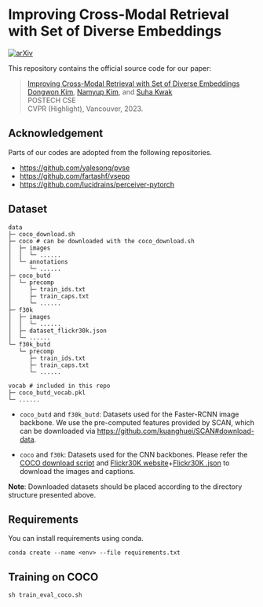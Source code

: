 # Improving Cross-Modal Retrieval with Set of Diverse Embeddings

[![arXiv](https://img.shields.io/badge/arXiv-1234.56789-b31b1b.svg)](https://arxiv.org/abs/2211.16761)

This repository contains the official source code for our paper:
>[Improving Cross-Modal Retrieval with Set of Diverse Embeddings](https://arxiv.org/abs/2211.16761)  
> [Dongwon Kim](https://kdwonn.github.io/),
> [Namyup Kim](https://southflame.github.io/), and
> [Suha Kwak](https://suhakwak.github.io/) <br>
> POSTECH CSE<br>
> CVPR (Highlight), Vancouver, 2023.

## Acknowledgement
Parts of our codes are adopted from the following repositories.

* https://github.com/yalesong/pvse
* https://github.com/fartashf/vsepp
* https://github.com/lucidrains/perceiver-pytorch

## Dataset

```
data 
├─ coco_download.sh  
├─ coco # can be downloaded with the coco_download.sh 
│  ├─ images
│  │  └─ ......
│  └─ annotations 
│     └─ ......
├─ coco_butd
│  └─ precomp  
│     ├─ train_ids.txt
│     ├─ train_caps.txt
│     └─ ......   
├─ f30k 
│  ├─ images
│  │  └─ ......
│  ├─ dataset_flickr30k.json
│  └─ ......  
└─ f30k_butd
   └─ precomp  
      ├─ train_ids.txt
      ├─ train_caps.txt
      └─ ......

vocab # included in this repo
├─ coco_butd_vocab.pkl
└─ ......

```

- `coco_butd` and `f30k_butd`: Datasets used for the Faster-RCNN image backbone. We use the pre-computed features provided by SCAN, which can be downloaded via https://github.com/kuanghuei/SCAN#download-data.

- `coco` and `f30k`: Datasets used for the CNN backbones. Please refer the [COCO download script](./data/coco_download.sh) and [Flickr30K website](http://shannon.cs.illinois.edu/DenotationGraph/)+[Flickr30K .json](https://cs.stanford.edu/people/karpathy/deepimagesent/) to download the images and captions. 

**Note**: Downloaded datasets should be placed according to the directory structure presented above.

## Requirements
You can install requirements using conda.
```
conda create --name <env> --file requirements.txt
```

## Training on COCO 
```
sh train_eval_coco.sh
```
